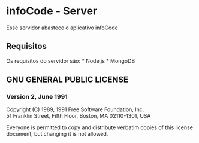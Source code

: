# infoCode - Server

Esse servidor abastece o aplicativo infoCode

## Requisitos

Os requisitos do servidor são:
    * Node.js
    * MongoDB



## GNU GENERAL PUBLIC LICENSE

### Version 2, June 1991

Copyright (C) 1989, 1991 Free Software Foundation, Inc.  
51 Franklin Street, Fifth Floor, Boston, MA  02110-1301, USA

Everyone is permitted to copy and distribute verbatim copies
of this license document, but changing it is not allowed.